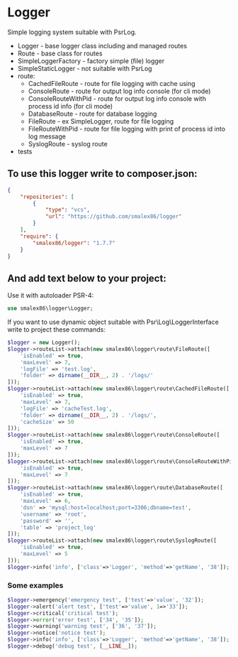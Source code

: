 # Logger
Simple logging system suitable with PsrLog.
* Logger - base logger class including and managed routes
* Route - base class for routes
* SimpleLoggerFactory - factory simple (file) logger
* SimpleStaticLogger - not suitable with PsrLog
* route:
    * CachedFileRoute - route for file logging with cache using
    * ConsoleRoute - route for output log info console (for cli mode)
    * ConsoleRouteWithPid - route for output log info console with process id info (for cli mode)
    * DatabaseRoute - route for database logging
    * FileRoute - ex SimpleLogger, route for file logging
    * FileRouteWithPid - route for file logging with print of process id into log message
    * SyslogRoute - syslog route
* tests

## To use this logger write to composer.json: ##

```json
{
    "repositories": [
        {
            "type": "vcs",
            "url": "https://github.com/smalex86/logger"
        }
    ],
    "require": {
        "smalex86/logger": "1.7.7"
    }
}
```

## And add text below to your project:

Use it with autoloader PSR-4:
```php
use smalex86\logger\Logger;
```
If you want to use dynamic object suitable with Psr\Log\LoggerInterface write to project these commands:
```php
$logger = new Logger();
$logger->routeList->attach(new smalex86\logger\route\FileRoute([
    'isEnabled' => true,
    'maxLevel' => 7,
    'logFile' => 'test.log',
    'folder' => dirname(__DIR__, 2) . '/logs/'
]));
$logger->routeList->attach(new smalex86\logger\route\CachedFileRoute([
    'isEnabled' => true,
    'maxLevel' => 7,
    'logFile' => 'cacheTest.log',
    'folder' => dirname(__DIR__, 2) . '/logs/',
    'cacheSize' => 50
]));
$logger->routeList->attach(new smalex86\logger\route\ConsoleRoute([
    'isEnabled' => true,
    'maxLevel' => 7
]));
$logger->routeList->attach(new smalex86\logger\route\ConsoleRouteWithPid([
    'isEnabled' => true,
    'maxLevel' => 7
]));
$logger->routeList->attach(new smalex86\logger\route\DatabaseRoute([
    'isEnabled' => true,
    'maxLevel' => 6,
    'dsn' => 'mysql:host=localhost;port=3306;dbname=test',
    'username' => 'root',
    'password' => '',
    'table' => 'project_log'    
]));
$logger->routeList->attach(new smalex86\logger\route\SyslogRoute([
    'isEnabled' => true,
    'maxLevel' => 5
]));
$logger->info('info', ['class'=>'Logger', 'method'=>'getName', '38']); // PsrLog style
```

### Some examples ###
```php
$logger->emergency('emergency test', ['test'=>'value', '32']);
$logger->alert('alert test', ['test'=>'value', 1=>'33']);
$logger->critical('critical test');
$logger->error('error test', ['34', '35']);
$logger->warning('warning test', ['36', '37']);
$logger->notice('notice test');
$logger->info('info', ['class'=>'Logger', 'method'=>'getName', '38']);
$logger->debug('debug test', [__LINE__]);
```
